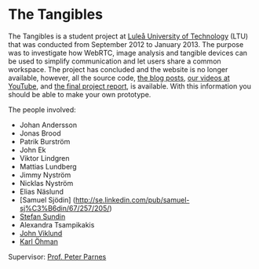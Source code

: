 The Tangibles
=============

The Tangibles is a student project at [Luleå University of Technology](http://www.ltu.se/) (LTU) that was conducted from September 2012 to January 2013. The purpose was to investigate how WebRTC, image analysis and tangible devices can be used to simplify communication and let users share a common workspace. The project has concluded and the website is no longer available, however, all the source code, [the blog posts](http://the-tangibles.blogspot.com/), [our videos at YouTube](http://www.youtube.com/user/TheTangibleProject), and [the final project report](https://github.com/stefansundin/The-Tangibles/blob/master/assets/Report.pdf?raw=true), is available. With this information you should be able to make your own prototype.

The people involved:
* Johan Andersson
* Jonas Brood
* Patrik Burström
* John Ek
* Viktor Lindgren
* Mattias Lundberg
* Jimmy Nyström
* Nicklas Nyström
* Elias Näslund
* [Samuel Sjödin] (http://se.linkedin.com/pub/samuel-sj%C3%B6din/67/257/205/)
* [Stefan Sundin](http://stefansundin.com/)
* Alexandra Tsampikakis
* [John Viklund](http://www.linkedin.com/pub/john-viklund/61/76/390/en)
* [Karl Öhman](http://www.linkedin.com/pub/karl-%C3%B6hman/61/79/86a)

Supervisor: [Prof. Peter Parnes](http://parnes.com)
